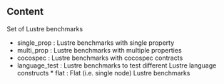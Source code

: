 ## Content

Set of Lustre benchmarks

* single_prop : Lustre benchmarks with single property
* multi_prop : Lustre benchmarks with multiple properties
* cocospec : Lustre benchmarks with cocospec contracts
* language_test : Lustre benchmarks to test different Lustre language constructs * flat : Flat (i.e. single node) Lustre benchmarks
